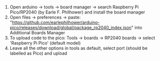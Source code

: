 1. Open arduino -> tools -> board manager -> search Raspberry Pi Pico/RP2040 (by Earle F. Philhower) and install the board manager
2. Open files -> preferences -> paste: "https://github.com/earlephilhower/arduino-pico/releases/download/global/package_rp2040_index.json" into Additional Boards Manager
3. To upload code to the pico: Tools -> boards -> RP2040 boards -> select 'Raspberry Pi Pico' (default model)
4. Leave all the other options in tools as default, select port (should be labelled as Pico) and upload
